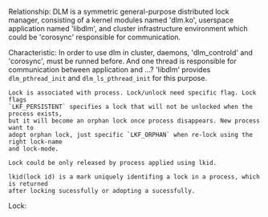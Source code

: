 Relationship:
    DLM is a symmetric general-purpose distributed lock manager, consisting of a kernel
    modules named 'dlm.ko', userspace application named 'libdlm', and cluster
    infrastructure environment which could be 'corosync' responsible for communication.

Characteristic:
    In order to use dlm in cluster, daemons, 'dlm_controld' and 'corosync', must be
    runned before. And one thread is responsible for communication between application
    and ...? 'libdlm' provides `dlm_pthread_init` and `dlm_ls_pthread_init` for this
    purpose.

    Lock is associated with process. Lock/unlock need specific flag. Lock flags
    `LKF_PERSISTENT` specifies a lock that will not be unlocked when the process exists,
    but it will become an orphan lock once process disappears. New process want to
    adopt orphan lock, just specific `LKF_ORPHAN` when re-lock using the right lock-name
    and lock-mode.
    
    Lock could be only released by process applied using lkid.

    lkid(lock id) is a mark uniquely identifing a lock in a process, which is returned
    after locking sucessfully or adopting a sucessfully. 

Lock:
    
